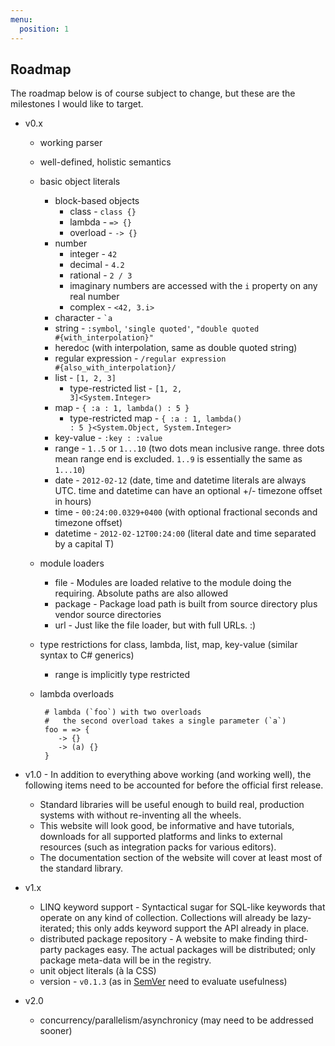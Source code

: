 ```yaml
---
menu:
  position: 1
---
```


## Roadmap

The roadmap below is of course subject to change, but these are the milestones I would like to target.

* v0.x
  * working parser
  * well-defined, holistic semantics
  * basic object literals
    * block-based objects
      * class - <code class="language-rip">class {}</code>
      * lambda - <code class="language-rip">=> {}</code>
      * overload - <code class="language-rip">-> {}</code>
    * number
      * integer - <code class="language-rip">42</code>
      * decimal - <code class="language-rip">4.2</code>
      * rational - <code class="language-rip">2 / 3</code>
      * imaginary numbers are accessed with the <code class="language-rip">i</code> property on any real number
      * complex - <code class="language-rip"><42, 3.i></code>
    * character - <code class="language-rip">`a</code>
    * string - <code class="language-rip">:symbol</code>, <code class="language-rip">'single quoted'</code>, <code class="language-rip">"double quoted #{with_interpolation}"</code>
    * heredoc (with interpolation, same as double quoted string)
    * regular expression - <code class="language-rip">/regular expression #{also_with_interpolation}/</code>
    * list - <code class="language-rip">[1, 2, 3]</code>
      * type-restricted list - <code class="language-rip">[1, 2, 3]<System.Integer></code>
    * map - <code class="language-rip">{ :a : 1, lambda() : 5 }</code>
      * type-restricted map - <code class="language-rip">{ :a : 1, lambda() : 5 }<System.Object, System.Integer></code>
    * key-value - <code class="language-rip">:key : :value</code>
    * range - <code class="language-rip">1..5</code> or <code class="language-rip">1...10</code> (two dots mean inclusive range. three dots mean range end is excluded. <code class="language-rip">1..9</code> is essentially the same as <code class="language-rip">1...10</code>)
    * date - <code class="language-rip">2012-02-12</code> (date, time and datetime literals are always UTC. time and datetime can have an optional +/- timezone offset in hours)
    * time - <code class="language-rip">00:24:00.0329+0400</code> (with optional fractional seconds and timezone offset)
    * datetime - <code class="language-rip">2012-02-12T00:24:00</code> (literal date and time separated by a capital T)
  * module loaders
    * file - Modules are loaded relative to the module doing the requiring. Absolute paths are also allowed
    * package - Package load path is built from source directory plus vendor source directories
    * url - Just like the file loader, but with full URLs. :)
  * type restrictions for class, lambda, list, map, key-value (similar syntax to C# generics)
    * range is implicitly type restricted
  * lambda overloads

    ```language-rip
     # lambda (`foo`) with two overloads
     #   the second overload takes a single parameter (`a`)
     foo = => {
     	-> {}
     	-> (a) {}
     }
     ```

* v1.0 - In addition to everything above working (and working well), the following items need to be accounted for before the official first release.
  * Standard libraries will be useful enough to build real, production systems with without re-inventing all the wheels.
  * This website will look good, be informative and have tutorials, downloads for all supported platforms and links to external resources (such as integration packs for various editors).
  * The documentation section of the website will cover at least most of the standard library.

* v1.x
  * LINQ keyword support - Syntactical sugar for SQL-like keywords that operate on any kind of collection. Collections will already be lazy-iterated; this only adds keyword support the API already in place.
  * distributed package repository - A website to make finding third-party packages easy. The actual packages will be distributed; only package meta-data will be in the registry.
  * unit object literals (à la CSS)
  * version - <code class="language-rip">v0.1.3</code> (as in [SemVer](http://semver.org/) need to evaluate usefulness)

* v2.0
  * concurrency/parallelism/asynchronicy (may need to be addressed sooner)
